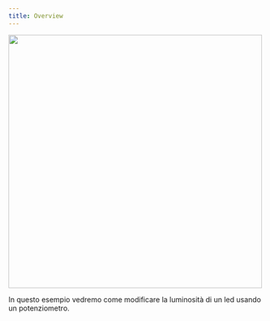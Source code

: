 ```yaml
---
title: Overview
---
```

<img src="./images/fade.gif" alt="" style="width: 500px;"/>

In questo esempio vedremo come modificare la luminosità di un led usando un potenziometro.